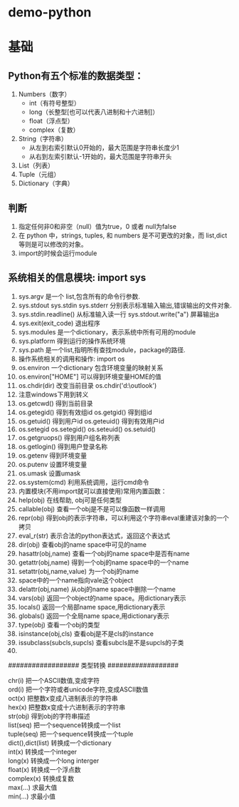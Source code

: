 # demo-python
#   基础
##  Python有五个标准的数据类型：
1.  Numbers（数字）
    *   int（有符号整型）
    *   long（长整型[也可以代表八进制和十六进制]）
    *   float（浮点型）
    *   complex（复数）
2.  String（字符串）
    *   从左到右索引默认0开始的，最大范围是字符串长度少1
    *   从右到左索引默认-1开始的，最大范围是字符串开头
3.  List（列表）
4.  Tuple（元组）
5.  Dictionary（字典）

##  判断
1.  指定任何非0和非空（null）值为true，0 或者 null为false
2.  在 python 中，strings, tuples, 和 numbers 是不可更改的对象，而 list,dict 等则是可以修改的对象。
3.  import的时候会运行module


##  系统相关的信息模块: import sys
1.  sys.argv 是一个 list,包含所有的命令行参数.    
2.  sys.stdout sys.stdin sys.stderr 分别表示标准输入输出,错误输出的文件对象.    
3.  sys.stdin.readline() 从标准输入读一行 sys.stdout.write("a") 屏幕输出a    
4.  sys.exit(exit_code) 退出程序    
5.  sys.modules 是一个dictionary，表示系统中所有可用的module    
6.  sys.platform 得到运行的操作系统环境    
7.  sys.path 是一个list,指明所有查找module，package的路径.  
8.  操作系统相关的调用和操作: import os
9.  os.environ 一个dictionary 包含环境变量的映射关系   
10.  os.environ["HOME"] 可以得到环境变量HOME的值     
11.  os.chdir(dir) 改变当前目录 os.chdir('d:\\outlook')   
12.  注意windows下用到转义     
13.  os.getcwd() 得到当前目录     
14.  os.getegid() 得到有效组id os.getgid() 得到组id     
15.  os.getuid() 得到用户id os.geteuid() 得到有效用户id     
16.  os.setegid os.setegid() os.seteuid() os.setuid()     
17.  os.getgruops() 得到用户组名称列表     
18.  os.getlogin() 得到用户登录名称     
19.  os.getenv 得到环境变量     
20.  os.putenv 设置环境变量     
21.  os.umask 设置umask     
22.  os.system(cmd) 利用系统调用，运行cmd命令   
23.  内置模块(不用import就可以直接使用)常用内置函数：
24.  help(obj) 在线帮助, obj可是任何类型    
25.  callable(obj) 查看一个obj是不是可以像函数一样调用    
26.  repr(obj) 得到obj的表示字符串，可以利用这个字符串eval重建该对象的一个拷贝    
27.  eval_r(str) 表示合法的python表达式，返回这个表达式    
28.  dir(obj) 查看obj的name space中可见的name    
29.  hasattr(obj,name) 查看一个obj的name space中是否有name    
30.  getattr(obj,name) 得到一个obj的name space中的一个name    
31.  setattr(obj,name,value) 为一个obj的name   
32.  space中的一个name指向vale这个object    
33.  delattr(obj,name) 从obj的name space中删除一个name    
34.  vars(obj) 返回一个object的name space。用dictionary表示    
35.  locals() 返回一个局部name space,用dictionary表示    
36.  globals() 返回一个全局name space,用dictionary表示    
37.  type(obj) 查看一个obj的类型    
38.  isinstance(obj,cls) 查看obj是不是cls的instance    
39.  issubclass(subcls,supcls) 查看subcls是不是supcls的子类  
40.  
##################    类型转换  ##################

chr(i) 把一个ASCII数值,变成字符    
ord(i) 把一个字符或者unicode字符,变成ASCII数值    
oct(x) 把整数x变成八进制表示的字符串    
hex(x) 把整数x变成十六进制表示的字符串    
str(obj) 得到obj的字符串描述    
list(seq) 把一个sequence转换成一个list    
tuple(seq) 把一个sequence转换成一个tuple    
dict(),dict(list) 转换成一个dictionary    
int(x) 转换成一个integer    
long(x) 转换成一个long interger    
float(x) 转换成一个浮点数    
complex(x) 转换成复数    
max(...) 求最大值    
min(...) 求最小值  